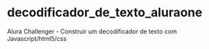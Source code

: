# decodificador_de_texto_aluraone
Alura Challenger - Construir um decodificador de texto com Javascript/html5/css
